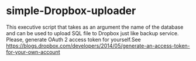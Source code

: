 # simple-Dropbox-uploader
This executive script that takes as an argument the name of the database and can be used to upload SQL file to Dropbox just like backup service.
Please, generate OAuth 2 access token for yourself.See https://blogs.dropbox.com/developers/2014/05/generate-an-access-token-for-your-own-account
